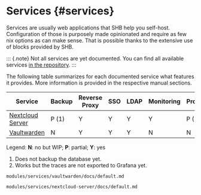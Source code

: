 # Services {#services}

Services are usually web applications that SHB help you self-host. Configuration of those is
purposely made opinionated and require as few nix options as can make sense. That is possible thanks to the extensive use of blocks provided by SHB.

::: {.note}
Not all services are yet documented. You can find all available services [in the repository](@REPO@/modules/services).
:::

The following table summarizes for each documented service what features it provides. More
information is provided in the respective manual sections.

| Service               | Backup | Reverse Proxy | SSO | LDAP  | Monitoring | Profiling |
|-----------------------|--------|---------------|-----|-------|------------|-----------|
| [Nextcloud Server][1] | P (1)  | Y             | Y   | Y     | Y          | P (2)     |
| [Vaultwarden][2]      | N      | Y             | Y   | Y     | N          | N         |

Legend: **N**: no but WIP; **P**: partial; **Y**: yes

1. Does not backup the database yet.
2. Works but the traces are not exported to Grafana yet.

[1]: services-nextcloud.html
[2]: services-vaultwarden.html

```{=include=} chapters html:into-file=//services-vaultwarden.html
modules/services/vaultwarden/docs/default.md
```

```{=include=} chapters html:into-file=//services-nextcloud.html
modules/services/nextcloud-server/docs/default.md
```
